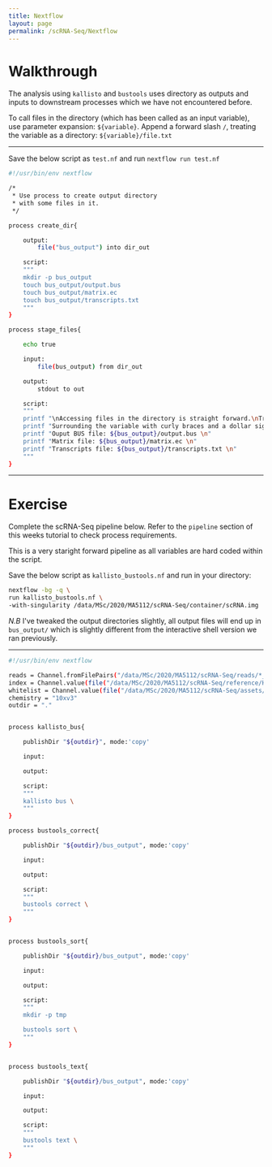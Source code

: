 ```yaml
---
title: Nextflow
layout: page
permalink: /scRNA-Seq/Nextflow
---
```


# Walkthrough
The analysis using `kallisto` and `bustools` uses directory as outputs and inputs to downstream processes which we have not encountered before.

To call files in the directory (which has been called as an input variable), use parameter expansion: `${variable}`. Append a forward slash `/`, treating the variable as a directory: `${variable}/file.txt`

***

Save the below script as `test.nf` and run `nextflow run test.nf`

```bash
#!/usr/bin/env nextflow

/*
 * Use process to create output directory
 * with some files in it.
 */

process create_dir{

    output:
        file("bus_output") into dir_out

    script:
    """
    mkdir -p bus_output
    touch bus_output/output.bus
    touch bus_output/matrix.ec
    touch bus_output/transcripts.txt
    """
}

process stage_files{

    echo true

    input:
        file(bus_output) from dir_out

    output:
        stdout to out

    script:
    """
    printf "\nAccessing files in the directory is straight forward.\nTreat the input variable as a literal directory,\ni.e access files in it by appending 'directory/<file name>'\n\n"
    printf "Surrounding the variable with curly braces and a dollar sign still applies..\n\n"
    printf "Ouput BUS file: ${bus_output}/output.bus \n"
    printf "Matrix file: ${bus_output}/matrix.ec \n"
    printf "Transcripts file: ${bus_output}/transcripts.txt \n"
    """
}
```
***

# Exercise
Complete the scRNA-Seq pipeline below. Refer to the `pipeline` section of this weeks tutorial to check process requirements.

This is a very staright forward pipeline as all variables are hard coded within the script.

Save the below script as `kallisto_bustools.nf` and run in your directory:

```bash
nextflow -bg -q \
run kallisto_bustools.nf \
-with-singularity /data/MSc/2020/MA5112/scRNA-Seq/container/scRNA.img
```

*N.B* I've tweaked the output directories slightly, all output files will end up in `bus_output/` which is slightly different from the interactive shell version we ran previously.

***

```bash
#!/usr/bin/env nextflow

reads = Channel.fromFilePairs("/data/MSc/2020/MA5112/scRNA-Seq/reads/*_R{1,2}_*")
index = Channel.value(file("/data/MSc/2020/MA5112/scRNA-Seq/reference/Homo_sapiens.cDNA.idx"))
whitelist = Channel.value(file("/data/MSc/2020/MA5112/scRNA-Seq/assets/10xv3_whitelist.txt"))
chemistry = "10xv3"
outdir = "."


process kallisto_bus{

    publishDir "${outdir}", mode:'copy'

    input:

    output:

    script:
    """
    kallisto bus \
    """
}

process bustools_correct{

    publishDir "${outdir}/bus_output", mode:'copy'

    input:

    output:

    script:
    """
    bustools correct \
    """
}


process bustools_sort{

    publishDir "${outdir}/bus_output", mode:'copy'

    input:

    output:

    script:
    """
    mkdir -p tmp

    bustools sort \
    """
}


process bustools_text{

    publishDir "${outdir}/bus_output", mode:'copy'

    input:

    output:

    script:
    """
    bustools text \
    """
}

```

